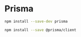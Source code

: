 # Prisma

```bash npm2yarn
npm install --save-dev prisma
```

```bash npm2yarn
npm install --save @prisma/client
```

